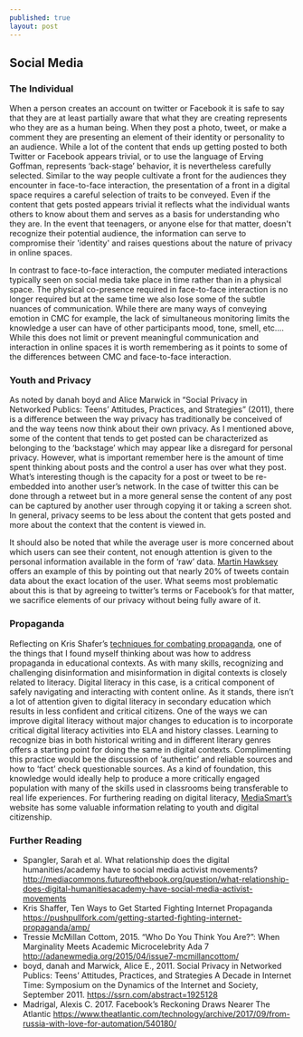 ```yaml
---
published: true
layout: post
---
```

## Social Media 

### The Individual 

When a person creates an account on twitter or Facebook it is safe to say that they are at least partially aware that what they are creating represents who they are as a human being. When they post a photo, tweet, or make a comment they are presenting an element of their identity or personality to an audience. While a lot of the content that ends up getting posted to both Twitter or Facebook appears trivial, or to use the language of Erving Goffman, represents ‘back-stage’ behavior, it is nevertheless carefully selected. Similar to the way people cultivate a front for the audiences they encounter in face-to-face interaction, the presentation of a front in a digital space requires a careful selection of traits to be conveyed. Even if the content that gets posted appears trivial it reflects what the individual wants others to know about them and serves as a basis for understanding who they are. In the event that teenagers, or anyone else for that matter, doesn't recognize their potential audience, the information can serve to compromise their 'identity' and raises questions about the nature of privacy in online spaces.

In contrast to face-to-face interaction, the computer mediated interactions typically seen on social media take place in time rather than in a physical space. The physical co-presence required in face-to-face interaction is no longer required but at the same time we also lose some of the subtle nuances of communication. While there are many ways of conveying emotion in CMC for example, the lack of simultaneous monitoring limits the knowledge a user can have of other participants mood, tone, smell, etc.… While this does not limit or prevent meaningful communication and interaction in online spaces it is worth remembering as it points to some of the differences between CMC and face-to-face interaction. 

### Youth and Privacy 

As noted by danah boyd and Alice Marwick in “Social Privacy in Networked Publics: Teens’ Attitudes, Practices, and Strategies” (2011), there is a difference between the way privacy has traditionally be conceived of and the way teens now think about their own privacy. As I mentioned above, some of the content that tends to get posted can be characterized as belonging to the ‘backstage’ which may appear like a disregard for personal privacy. However, what is important remember here is the amount of time spent thinking about posts and the control a user has over what they post. What’s interesting though is the capacity for a post or tweet to be re-embedded into another user’s network. In the case of twitter this can be done through a retweet but in a more general sense the content of any post can be captured by another user through copying it or taking a screen shot. In general, privacy seems to be less about the content that gets posted and more about the context that the content is viewed in.

 It should also be noted that while the average user is more concerned about which users can see their content, not enough attention is given to the personal information available in the form of ‘raw’ data. [Martin Hawksey](https://mashe.hawksey.info/2016/06/tags-tricks-making-a-searchable-location-map-of-your-top-twitter-contributors-with-geocode-by-awesome-table/amp/) offers an example of this by pointing out that nearly 20% of tweets contain data about the exact location of the user. What seems most problematic about this is that by agreeing to twitter’s terms or Facebook’s for that matter, we sacrifice elements of our privacy without being fully aware of it. 

### Propaganda 

Reflecting on Kris Shafer’s [techniques for combating propaganda](https://pushpullfork.com/getting-started-fighting-internet-propaganda/#annotations:rtNSsvyDEeeZLR9mQpWP3A), one of the things that I found myself thinking about was how to address propaganda in educational contexts. As with many skills, recognizing and challenging disinformation and misinformation in digital contexts is closely related to literacy. Digital literacy in this case, is a critical component of safely navigating and interacting with content online. As it stands, there isn’t a lot of attention given to digital literacy in secondary education which results in less confident and critical citizens. One of the ways we can improve digital literacy without major changes to education is to incorporate critical digital literacy activities into ELA and history classes. Learning to recognize bias in both historical writing and in different literary genres offers a starting point for doing the same in digital contexts. Complimenting this practice would be the discussion of ‘authentic’ and reliable sources and how to ‘fact’ check questionable sources. As a kind of foundation, this knowledge would ideally help to produce a more critically engaged population with many of the skills used in classrooms being transferable to real life experiences. For furthering reading on digital literacy, [MediaSmart’s](http://mediasmarts.ca/) website has some valuable information relating to youth and digital citizenship. 

### Further Reading

- Spangler, Sarah et al. What relationship does the digital humanities/academy have to social media activist movements? http://mediacommons.futureofthebook.org/question/what-relationship-does-digital-humanitiesacademy-have-social-media-activist-movements
- Kris Shaffer, Ten Ways to Get Started Fighting Internet Propaganda https://pushpullfork.com/getting-started-fighting-internet-propaganda/amp/
- Tressie McMillan Cottom, 2015. “Who Do You Think You Are?”: When Marginality Meets Academic Microcelebrity Ada 7 http://adanewmedia.org/2015/04/issue7-mcmillancottom/
- boyd, danah and Marwick, Alice E., 2011. Social Privacy in Networked Publics: Teens’ Attitudes, Practices, and Strategies A Decade in Internet Time: Symposium on the Dynamics of the Internet and Society, September 2011. https://ssrn.com/abstract=1925128
- Madrigal, Alexis C. 2017. Facebook’s Reckoning Draws Nearer The Atlantic https://www.theatlantic.com/technology/archive/2017/09/from-russia-with-love-for-automation/540180/
